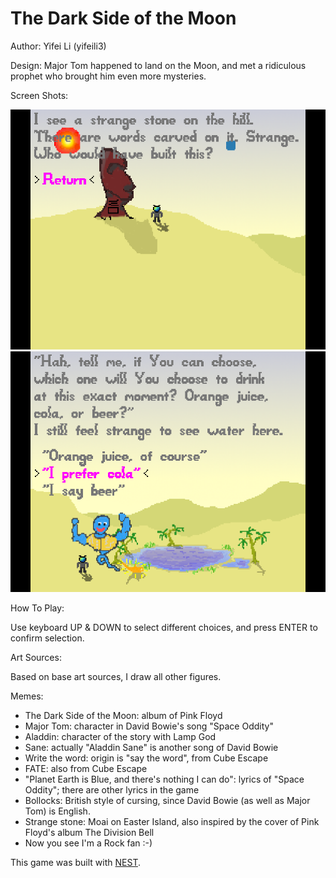 # The Dark Side of the Moon

Author: Yifei Li (yifeili3)

Design: Major Tom happened to land on the Moon, and met a ridiculous prophet who brought him even more mysteries.

Screen Shots:

![Screen Shot 1](screenshot-1.png)
![Screen Shot 2](screenshot-2.png)

How To Play:

Use keyboard UP & DOWN to select different choices, and press ENTER to confirm selection.

Art Sources:

Based on base art sources, I draw all other figures.

Memes:

- The Dark Side of the Moon: album of Pink Floyd
- Major Tom: character in David Bowie's song "Space Oddity"
- Aladdin: character of the story with Lamp God
- Sane: actually "Aladdin Sane" is another song of David Bowie
- Write the word: origin is "say the word", from Cube Escape
- FATE: also from Cube Escape
- "Planet Earth is Blue, and there's nothing I can do": lyrics of "Space Oddity"; there are other lyrics in the game
- Bollocks: British style of cursing, since David Bowie (as well as Major Tom) is English.
- Strange stone: Moai on Easter Island, also inspired by the cover of Pink Floyd's album The Division Bell
- Now you see I'm a Rock fan :-)

This game was built with [NEST](NEST.md).
